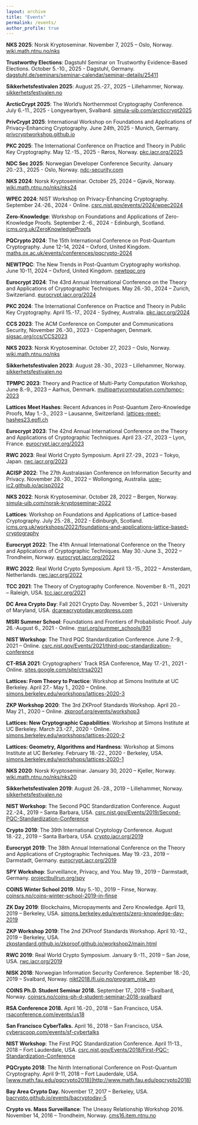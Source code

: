 ```yaml
---
layout: archive
title: "Events"
permalink: /events/
author_profile: true
---
```


**NKS 2025**: Norsk Kryptoseminar. November 7, 2025 – Oslo, Norway. [wiki.math.ntnu.no/nks](https://wiki.math.ntnu.no/nks)

**Trustworthy Elections**: Dagstuhl Seminar on Trustworthy Evidence-Based Elections. October 5.-10., 2025 - Dagstuhl, Germany. [dagstuhl.de/seminars/seminar-calendar/seminar-details/25411](https://www.dagstuhl.de/seminars/seminar-calendar/seminar-details/25411)

**Sikkerhetsfestivalen 2025**: August 25.-27., 2025 – Lillehammer, Norway. [sikkerhetsfestivalen.no](https://sikkerhetsfestivalen.no)

**ArcticCrypt 2025**: The World’s Northernmost Cryptography Conference. July 6.-11., 2025 - Longyearbyen, Svalbard. [simula-uib.com/arcticcrypt2025](https://simula-uib.com/arcticcrypt2025)

**PrivCrypt 2025**: International Workshop on Foundations and Applications of Privacy-Enhancing Cryptography. June 24th, 2025 - Munich, Germany. [privcryptworkshop.github.io](https://privcryptworkshop.github.io)

**PKC 2025**: The International Conference on Practice and Theory in Public Key Cryptography. May 12.-15., 2025 - Røros, Norway. [pkc.iacr.org/2025](https://pkc.iacr.org/2025)

**NDC Sec 2025**: Norwegian Developer Conference Security. January 20.-23., 2025 - Oslo, Norway. [ndc-security.com](https://ndc-security.com)

**NKS 2024**: Norsk Kryptoseminar. October 25, 2024 – Gjøvik, Norway. [wiki.math.ntnu.no/nks/nks24](https://wiki.math.ntnu.no/nks/nks24)

**WPEC 2024**: NIST Workshop on Privacy-Enhancing Cryptography. September 24.-26., 2024 - Online. [csrc.nist.gov/events/2024/wpec2024](https://csrc.nist.gov/events/2024/wpec2024)

**Zero-Knowledge**: Workshop on Foundations and Applications of Zero-Knowledge Proofs. September 2.-6., 2024 - Edinburgh, Scotland. [icms.org.uk/ZeroKnowledgeProofs](https://www.icms.org.uk/ZeroKnowledgeProofs)

**PQCrypto 2024**: The 15th International Conference on Post-Quantum Cryptography. June 12-14, 2024 – Oxford, United Kingdom. [maths.ox.ac.uk/events/conferences/pqcrypto-2024](https://www.maths.ox.ac.uk/events/conferences/pqcrypto-2024)

**NEWTPQC**: The New Trends in Post-Quantum Cryptography workshop. June 10-11, 2024 – Oxford, United Kingdom. [newtpqc.org](https://newtpqc.org)

**Eurocrypt 2024**: The 43rd Annual International Conference on the Theory and Applications of Cryptographic Techniques. May 26.-30., 2024 – Zurich, Switzerland. [eurocrypt.iacr.org/2024](https://eurocrypt.iacr.org/2024)

**PKC 2024**: The International Conference on Practice and Theory in Public Key Cryptography. April 15.-17., 2024 - Sydney, Australia. [pkc.iacr.org/2024](https://pkc.iacr.org/2024)

**CCS 2023**: The ACM Conference on Computer and Communications Security, November 26.-30., 2023 - Copenhagen, Denmark. [sigsac.org/ccs/CCS2023](https://www.sigsac.org/ccs/CCS2023)

**NKS 2023**: Norsk Kryptoseminar. October 27, 2023 – Oslo, Norway. [wiki.math.ntnu.no/nks](https://wiki.math.ntnu.no/nks)

**Sikkerhetsfestivalen 2023**: August 28.-30., 2023 – Lillehammer, Norway. [sikkerhetsfestivalen.no](https://sikkerhetsfestivalen.no)

**TPMPC 2023**: Theory and Practice of Multi-Party Computation Workshop, June 8.-9., 2023 – Aarhus, Denmark. [multipartycomputation.com/tpmpc-2023](https://www.multipartycomputation.com/tpmpc-2023)

**Lattices Meet Hashes**: Recent Advances in Post-Quantum Zero-Knowledge Proofs, May 1.-3., 2023 – Lausanne, Switzerland. [lattices-meet-hashes23.epfl.ch](https://lattices-meet-hashes23.epfl.ch/index.html)

**Eurocrypt 2023**: The 42nd Annual International Conference on the Theory and Applications of Cryptographic Techniques. April 23.-27., 2023 – Lyon, France. [eurocrypt.iacr.org/2023](https://eurocrypt.iacr.org/2023)

**RWC 2023**: Real World Crypto Symposium. April 27.-29., 2023 – Tokyo, Japan. [rwc.iacr.org/2023](https://rwc.iacr.org/2023)

**ACISP 2022**: The 27th Australasian Conference on Information Security and Privacy. November 28.-30., 2022 – Wollongong, Australia. [uow-ic2.github.io/acisp2022](https://uow-ic2.github.io/acisp2022)

**NKS 2022**: Norsk Kryptoseminar. October 28, 2022 – Bergen, Norway. [simula-uib.com/norsk-kryptoseminar-2022](https://simula-uib.com/norsk-kryptoseminar-2022)

**Lattices**: Workshop on Foundations and Applications of Lattice-based Cryptography. July 25.-28., 2022 - Edinburgh, Scotland. [icms.org.uk/workshops/2022/foundations-and-applications-lattice-based-cryptography](https://www.icms.org.uk/workshops/2022/foundations-and-applications-lattice-based-cryptography)

**Eurocrypt 2022**: The 41th Annual International Conference on the Theory and Applications of Cryptographic Techniques. May 30.-June 3., 2022 – Trondheim, Norway. [eurocrypt.iacr.org/2022](https://eurocrypt.iacr.org/2022)

**RWC 2022**: Real World Crypto Symposium. April 13.-15., 2022 – Amsterdam, Netherlands. [rwc.iacr.org/2022](https://rwc.iacr.org/2022)

**TCC 2021**: The Theory of Cryptography Conference. November 8.-11., 2021 – Raleigh, USA. [tcc.iacr.org/2021](https://tcc.iacr.org/2021)

**DC Area Crypto Day**: Fall 2021 Crypto Day. November 5., 2021 - University of Maryland, USA. [dcareacryptoday.wordpress.com](https://dcareacryptoday.wordpress.com/2021/10/25/fall-2021-crypto-day)

**MSRI Summer School**: Foundations and Frontiers of Probabilistic Proof. July 26.-August 6., 2021 - Online. [msri.org/summer_schools/931](https://www.msri.org/summer_schools/931)

**NIST Workshop**: The Third PQC Standardization Conference. June 7.-9., 2021 – Online. [csrc.nist.gov/Events/2021/third-pqc-standardization-conference](https://csrc.nist.gov/Events/2021/third-pqc-standardization-conference)

**CT-RSA 2021**: Cryptographers' Track RSA Conference, May 17.-21., 2021 - Online. [sites.google.com/site/ctrsa2021](https://sites.google.com/site/ctrsa2021)

**Lattices: From Theory to Practice**: Workshop at Simons Institute at UC Berkeley. April 27.- May 1., 2020 – Online. [simons.berkeley.edu/workshops/lattices-2020-3](https://simons.berkeley.edu/workshops/lattices-2020-3)

**ZKP Workshop 2020**: The 3rd ZKProof Standards Workshop. April 20.- May 21., 2020 – Online. [zkproof.org/events/workshop3](https://zkproof.org/events/workshop3)

**Lattices: New Cryptographic Capabilities**: Workshop at Simons Institute at UC Berkeley. March 23.-27., 2020 - Online. [simons.berkeley.edu/workshops/lattices-2020-2](https://simons.berkeley.edu/workshops/lattices-2020-2)

**Lattices: Geometry, Algorithms and Hardness**: Workshop at Simons Institute at UC Berkeley. February 18.-22., 2020 - Berkeley, USA. [simons.berkeley.edu/workshops/lattices-2020-1](https://simons.berkeley.edu/workshops/lattices-2020-1)

**NKS 2020**: Norsk Kryptoseminar. January 30, 2020 – Kjeller, Norway. [wiki.math.ntnu.no/nks/nks20](https://wiki.math.ntnu.no/nks/nks20)

**Sikkerhetsfestivalen 2019**: August 26.-28., 2019 – Lillehammer, Norway. [sikkerhetsfestivalen.no](https://sikkerhetsfestivalen.no)

**NIST Workshop**: The Second PQC Standardization Conference. August 22.-24., 2019 – Santa Barbara, USA. [csrc.nist.gov/Events/2019/Second-PQC-Standardization-Conference](https://csrc.nist.gov/Events/2019/Second-PQC-Standardization-Conference)

**Crypto 2019**: The 39th International Cryptology Conference. August 18.-22., 2019 – Santa Barbara, USA. [crypto.iacr.org/2019](https://crypto.iacr.org/2019)

**Eurocrypt 2019**: The 38th Annual International Conference on the Theory and Applications of Cryptographic Techniques. May 19.-23., 2019 – Darmstadt, Germany. [eurocrypt.iacr.org/2019](https://eurocrypt.iacr.org/2019)

**SPY Workshop**: Surveillance, Privacy, and You. May 19., 2019 – Darmstadt, Germany. [projectbullrun.org/spy](https://projectbullrun.org/spy)

**COINS Winter School 2019**. May 5.-10., 2019 – Finse, Norway. [coinsrs.no/coins-winter-school-2019-in-finse](https://coinsrs.no/coins-winter-school-2019-in-finse)

**ZK Day 2019**: Blockchains, Micropayments and Zero Knowledge. April 13, 2019 – Berkeley, USA. [simons.berkeley.edu/events/zero-knowledge-day-2019](https://simons.berkeley.edu/events/zero-knowledge-day-2019)

**ZKP Workshop 2019**: The 2nd ZKProof Standards Workshop. April 10.-12., 2019 – Berkeley, USA. [zkpstandard.github.io/zkproof.github.io/workshop2/main.html](https://zkpstandard.github.io/zkproof.github.io/workshop2/main.html)

**RWC 2019**: Real World Crypto Symposium. January 9.-11., 2019 – San Jose, USA. [rwc.iacr.org/2019](https://rwc.iacr.org/2019)

**NISK 2018**: Norwegian Information Security Conference. September 18.-20, 2019 – Svalbard, Norway. [nikt2018.ifi.uio.no/program_nisk_en](http://nikt2018.ifi.uio.no/program_nisk_en)

**COINS Ph.D. Student Seminar 2018.** September 17., 2018 – Svalbard, Norway. [coinsrs.no/coins-ph-d-student-seminar-2018-svalbard](https://coinsrs.no/coins-ph-d-student-seminar-2018-svalbard)

**RSA Conference 2018.** April 16.-20., 2018 – San Francisco, USA. [rsaconference.com/events/us18](https://www.rsaconference.com/events/us18)

**San Francisco CyberTalks.** April 16., 2018 – San Francisco, USA. [cyberscoop.com/events/sf-cybertalks](https://www.cyberscoop.com/events/sf-cybertalks)

**NIST Workshop**: The First PQC Standardization Conference. April 11-13., 2018 – Fort Lauderdale, USA. [csrc.nist.gov/Events/2018/First-PQC-Standardization-Conference](https://csrc.nist.gov/Events/2018/First-PQC-Standardization-Conference)

**PQCrypto 2018**: The Ninth International Conference on Post-Quantum Cryptography. April 9-11, 2018 – Fort Lauderdale, USA. [www.math.fau.edu/pqcrypto2018](http://www.math.fau.edu/pqcrypto2018)

**Bay Area Crypto Day.** November 17, 2017 – Berkeley, USA. [bacrypto.github.io/events/bacryptoday-5](https://bacrypto.github.io/events/bacryptoday-5)

**Crypto vs. Mass Surveillance**: The Uneasy Relationship Workshop 2016. November 14, 2016 – Trondheim, Norway. [cms16.item.ntnu.no](http://cms16.item.ntnu.no)
